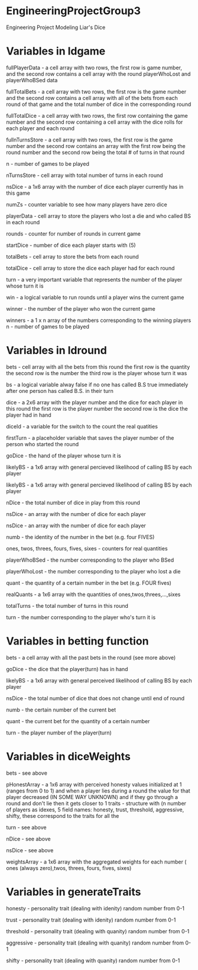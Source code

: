 # EngineeringProjectGroup3
Engineering Project Modeling Liar's Dice


# Variables in ldgame

fullPlayerData - a cell array with two rows, the first row is game number, and the second row contains a cell array with the round playerWhoLost and playerWhoBSed data

fullTotalBets - a cell array with two rows, the first row is the game number and the second row contains a cell array with all of the bets from each round of that game and the total number of dice in the corresponding round

fullTotalDice - a cell array with two rows, the first row containing the game number and the second row containing a cell array with the dice rolls for each player and each round

fullnTurnsStore - a cell array with two rows, the first row is the game number and the second row contains an array with the first row being the round number and the second row being the total # of turns in that round

n - number of games to be played

nTurnsStore - cell array with total number of turns in each round

nsDice - a 1x6 array with the number of dice each player currently has in this game

numZs - counter variable to see how many players have zero dice

playerData - cell array to store the players who lost a die and who called BS in each round

rounds - counter for number of rounds in current game

startDice - number of dice each player starts with (5)

totalBets - cell array to store the bets from each round

totalDice - cell array to store the dice each player had for each round

turn - a very important variable that represents the number of the player whose turn it is

win - a logical variable to run rounds until a player wins the current game

winner - the number of the player who won the current game

winners - a 1 x n array of the numbers corresponding to the winning players
n - number of games to be played


# Variables in ldround

bets - cell array with all the bets from this round
       the first row is the quantity
       the second row is the number
       the third row is the player whose turn it was
       
bs - a logical variable alway false if no one has called B.S
     true immediately after one person has called B.S. in their turn
     
dice - a 2x6 array with the player number and the dice for each player in this round
       the first row is the player number
       the second row is the dice the player had in hand
       
diceId -  a variable for the switch to the count the real quatities

firstTurn - a placeholder variable that saves the player number of the person who started the round

goDice - the hand of the player whose turn it is

likelyBS - a 1x6 array with general percieved likelihood of calling BS by each player

likelyBS - a 1x6 array with general percieved likelihood of calling BS by each player

nDice - the total number of dice in play from this round

nsDice - an array with the number of dice for each player

nsDice - an array with the number of dice for each player

numb - the identity of the number in the bet (e.g. four FIVES)

ones, twos, threes, fours, fives, sixes - counters for real quantities

playerWhoBSed - the number corresponding to the player who BSed

playerWhoLost - the number corresponding to the player who lost a die

quant - the quantity of a certain number in the bet (e.g. FOUR fives)

realQuants - a 1x6 array with the quantities of ones,twos,threes,...,sixes

totalTurns - the total number of turns in this round

turn - the number corresponding to the player who's turn it is


# Variables in betting function

bets - a cell array with all the past bets in the round (see more above)

goDice - the dice that the player(turn) has in hand

likelyBS - a 1x6 array with general perceived likelihood of calling BS by each player

nsDice - the total number of dice that does not change until end of round

numb - the certain number of the current bet

quant - the current bet for the quantity of a certain number

turn - the player number of the player(turn)

# Variables in diceWeights

bets -  see above

pHonestArray - a 1x6 array with perceived honesty values initialized at 1 (ranges from 0 to 1) and when a player lies during a round the                value for that player decreased (IN SOME WAY UNKNOWN) and if they go through a round and don't lie then it gets closer to 
               1
traits - structure with (n number of players as idexes, 5 field names: honesty, trust, threshold, aggressive, shifty, these correspond to the traits for all the 

turn - see above

nDice - see above

nsDice - see above

weightsArray - a 1x6 array with the aggregated weights for each number ( ones (always zero),twos, threes, fours, fives, sixes)

# Variables in generateTraits

honesty - personality trait (dealing with idenity) random number from 0-1

trust - personality trait (dealing with idenity) random number from 0-1

threshold - personality trait (dealing with quanity) random number from 0-1

aggressive - personality trait (dealing with quanity) random number from 0-1

shifty - personality trait (dealing with quanity) random number from 0-1



